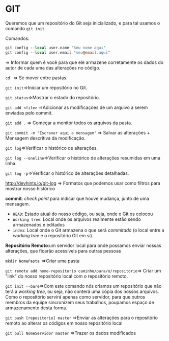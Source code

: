 # GIT 



Queremos que um repositório do Git seja inicializado, e para tal usamos o comando `git init`.

Comandos:

```perl
git config --local user.name "Seu nome aqui"
git config --local user.email "seu@email.aqui"
```

=> Informar quem é você para que ele armazene corretamente os dados do autor de cada uma das alterações no código.

`cd ` => Se mover entre pastas.

`git init`=>Iniciar um repositório no Git.

`git status`=>Mostrar o estado do repositório.

`git add <file>` =>Adicionar as modificações de um arquivo a serem enviadas pelo commit.

`git add .` => Começar a monitor todos os arquivos da pasta.

`git commit -m "Escrever aqui a mensagem"` => Salvar as alterações + Mensagem descritiva da modificação.

 `git log`=>Verificar o histórico de alterações.

`git log --oneline`=>Verificar o histórico de alterações resumidas em uma linha.

`git log -p`=>Verificar o histórico de alterações detalhadas.

http://devhints.io/git-log => Formatos que podemos usar como filtros para mostrar nosso histórico

**commit**: *check point* para indicar que houve mudança, junto de uma mensagem.

- `HEAD`: Estado atual do nosso código, ou seja, onde o Git os colocou
- `Working tree`: Local onde os arquivos realmente estão sendo armazenados e editados
- `index`: Local onde o Git armazena o que será *commitado* (o local entre a *working tree* e o repositório Git em si).

**Repositório Remoto**:um servidor local para onde possamos enviar nossas alterações, que ficarão acessíveis para outras pessoas

`mkdir NomePasta `=>Criar uma pasta

`git remote add nome-repositorio caminho/para/o/repositorio`=> Criar um "link" do nosso repositório local com o repositório remoto.

`git init --bare`=>Com este comando nós criamos um repositório que não terá a *working tree*, ou seja, não conterá uma cópia dos nossos arquivos. Como o repositório servirá apenas como servidor, para que outros membros da equipe sincronizem seus trabalhos, poupamos espaço de armazenamento desta forma.

`git push [repositorio] master` =>Enviar as alterações para o repositório remoto ao alterar os códigos em nosso repositório local

`git pull NomeServidor master` =>Trazer os dados modificados


